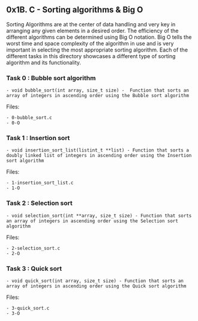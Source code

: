 ## 0x1B. C - Sorting algorithms & Big O

Sorting Algorithms are at the center of data handling and very key in arranging any given elements in a desired order. The efficiency of the different algorithms can be determined using Big O notation. Big O tells the worst time and space complexity of the algorithm in use and is very important in selecting the most appropriate sorting algorithm.
Each of the different tasks in this directory showcases a different type of sorting algorithm and its functionality.


### Task 0 : Bubble sort algorithm

	- void bubble_sort(int array, size_t size) -  Function that sorts an array of integers in ascending order using the Bubble sort algorithm

Files:

	- 0-bubble_sort.c
	- 0-O



### Task 1 : Insertion sort

	- void insertion_sort_list(listint_t **list) - Function that sorts a doubly linked list of integers in ascending order using the Insertion sort algorithm

Files:

	- 1-insertion_sort_list.c
	- 1-O



### Task 2 : Selection sort

	- void selection_sort(int **array, size_t size) - Function that sorts an array of integers in ascending order using the Selection sort algorithm

Files:

	- 2-selection_sort.c
	- 2-O



### Task 3 : Quick sort

	- void quick_sort(int array, size_t size) - Function that sorts an array of integers in ascending order using the Quick sort algorithm

Files:

	- 3-quick_sort.c 
	- 3-O
